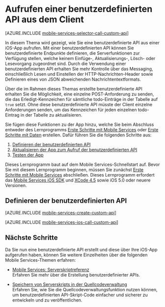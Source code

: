 ﻿<properties pageTitle="Aufrufen einer benutzerdefinierten API über eine iOS-App | Mobile Services" description="Erfahren Sie, wie Sie eine benutzerdefinierte API definieren und dann von einer iOS-App aufrufen, die Azure Mobile Services verwendet." services="mobile-services" documentationCenter="ios" authors="krisragh" writer="krisragh" manager="dwrede" editor=""/>

<tags ms.service="mobile-services" ms.workload="mobile" ms.tgt_pltfrm="mobile-ios" ms.devlang="objective-c" ms.topic="article" ms.date="10/10/2014" ms.author="krisragh"/>

# Aufrufen einer benutzerdefinierten API aus dem Client

[AZURE.INCLUDE [mobile-services-selector-call-custom-api](../includes/mobile-services-selector-call-custom-api.md)]

In diesem Thema wird gezeigt, wie Sie eine benutzerdefinierte API aus einer iOS-App aufrufen. Mit einer benutzerdefinierten API können Sie benutzerdefinierte Endpunkte definieren, die Serverfunktionen zur Verfügung stellen, welche keinem Einfüge-, Aktualisierungs-, Lösch- oder Lesevorgang zugeordnet sind. Durch die Verwendung einer benutzerdefinierten API erhalten Sie mehr Kontrolle über das Messaging, einschließlich Lesen und Einstellen der HTTP-Nachrichten-Header sowie Definieren eines von JSON abweichenden Nachrichtentextformats.

Über die im Rahmen dieses Themas erstellte benutzerdefinierte API erhalten Sie die Möglichkeit, eine einzelne POST-Anforderung zu senden, die das Erledigt-Kennzeichen für sämtliche todo-Einträge in der Tabelle auf  `true` setzt. Ohne diese benutzerdefinierte API müsste der Client einzelne Anforderungen senden, um das Kennzeichen für jeden einzelnen todo-Eintrag in der Tabelle zu aktualisieren.

Sie fügen diese Funktionen zu der App hinzu, welche Sie beim Abschluss entweder des Lernprogramms [Erste Schritte mit Mobile Services] oder [Erste Schritte mit Daten] erstellen. Dafür führen Sie die folgenden Schritte aus:

1. [Definieren der benutzerdefinierten API]
2. [Aktualisieren der App zum Aufruf der benutzerdefinierten API]
3. [Testen der App]

Dieses Lernprogramm baut auf dem Mobile Services-Schnellstart auf. Bevor Sie mit diesem Lernprogramm beginnen, müssen Sie zunächst [Erste Schritte mit Mobile Services] abschließen. Dieses Lernprogramm erfordert das [Mobile Services iOS SDK](https://go.microsoft.com/fwLink/p/?LinkID=266533) und [XCode 4.5](https://go.microsoft.com/fwLink/p/?LinkID=266532) sowie iOS 5.0 oder neuere Versionen.

## <a name="define-custom-api"></a>Definieren der benutzerdefinierten API

[AZURE.INCLUDE [mobile-services-create-custom-api](../includes/mobile-services-create-custom-api.md)]

[AZURE.INCLUDE [mobile-services-ios-call-custom-api](../includes/mobile-services-ios-call-custom-api.md)]

## Nächste Schritte

Da Sie nun eine benutzerdefinierte API erstellt und diese über Ihre iOS-App aufgerufen haben, können Sie weitere Einzelheiten über die folgenden Mobile Services-Themen erfahren:

* [Mobile Services: Serverskriptreferenz]
  <br/>Erfahren Sie mehr über die Erstellung benutzerdefinierter APIs.

* [Speichern von Serverskripts in der Quellcodeverwaltung]
  <br/> Erfahren Sie, wie Sie die Quellcodeverwaltungsfunktion nutzen können, um benutzerdefinierten API-Skript-Code einfacher und sicherer zu entwickeln und zu veröffentlichen.

<!-- Anchors. -->
[Definieren der benutzerdefinierten API]: #define-custom-api
[Aktualisieren der App zum Aufruf der benutzerdefinierten API]: #update-app
[Testen der App]: #test-app
[Nächste Schritte]: #next-steps

<!-- URLs. -->
[Windows-Pushbenachrichtigungen und Live Connect]: http://go.microsoft.com/fwlink/?LinkID=257677
[Mobile Services: Serverskriptreferenz]: http://go.microsoft.com/fwlink/?LinkId=262293
[Meine Apps-Dashboard]: http://go.microsoft.com/fwlink/?LinkId=262039
[Erste Schritte mit Mobile Services]: /de-de/documentation/articles/mobile-services-ios-get-started/
[Erste Schritte mit Daten]: /de-de/documentation/articles/mobile-services-ios-get-started-data/
[Erste Schritte mit der Authentifizierung]: /de-de/documentation/articles/mobile-services-ios-get-started-users/
[Erste Schritte mit Pushbenachrichtigungen]: /de-de/documentation/articles/mobile-services-ios-get-started-push/
[Speichern von Serverskripts in der Quellcodeverwaltung]: /de-de/documentation/articles/mobile-services-store-scripts-source-control


<!--HONumber=42-->
